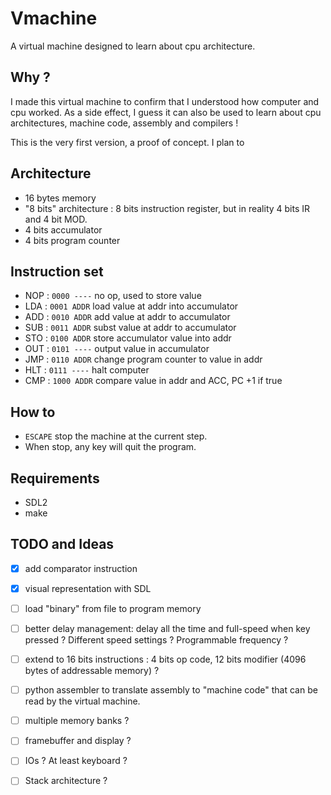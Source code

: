 # Vmachine

A virtual machine designed to learn about cpu architecture.

## Why ?

I made this virtual machine to confirm that I understood how computer and cpu worked.
As a side effect, I guess it can also be used to learn about cpu architectures, machine code, assembly and compilers !

This is the very first version, a proof of concept. I plan to 

## Architecture

- 16 bytes memory
- "8 bits" architecture : 8 bits instruction register, but in reality 4 bits IR and 4 bit MOD.
- 4 bits accumulator
- 4 bits program counter

## Instruction set

- NOP : ```0000 ----``` no op, used to store value
- LDA : ```0001 ADDR``` load value at addr into accumulator
- ADD : ```0010 ADDR``` add value at addr to accumulator
- SUB : ```0011 ADDR``` subst value at addr to accumulator
- STO : ```0100 ADDR``` store accumulator value into addr
- OUT : ```0101 ----``` output value in accumulator
- JMP : ```0110 ADDR``` change program counter to value in addr
- HLT : ```0111 ----``` halt computer
- CMP : ```1000 ADDR``` compare value in addr and ACC, PC +1 if true

## How to

- ```ESCAPE``` stop the machine at the current step.
- When stop, any key will quit the program.

## Requirements

- SDL2
- make

## TODO and Ideas

- [x] add comparator instruction
- [x] visual representation with SDL
- [ ] load "binary" from file to program memory
- [ ] better delay management: delay all the time and full-speed when key pressed ? Different speed settings ? Programmable frequency ?
- [ ] extend to 16 bits instructions : 4 bits op code, 12 bits modifier (4096 bytes of addressable memory) ?
- [ ] python assembler to translate assembly to "machine code" that can be read by the virtual machine.
- [ ] multiple memory banks ?
- [ ] framebuffer and display ?
- [ ] IOs ? At least keyboard ?
- [ ] Stack architecture ?

